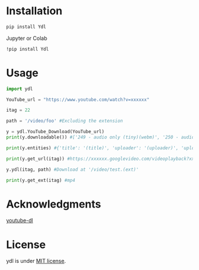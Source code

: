 # Installation
```bash
pip install Ydl
```
Jupyter or Colab
```bash
!pip install Ydl
```
# Usage

```python
import ydl

YouTube_url = "https://www.youtube.com/watch?v=xxxxxx"

itag = 22

path = '/video/foo' #Excluding the extension

y = ydl.YouTube_Download(YouTube_url)
print(y.downloadable()) #['249 - audio only (tiny)(webm)', '250 - audio only (tiny)(webm)', '251 - audio only (tiny)(webm)', '140 - audio only (tiny)(m4a)', '160 -256x144 (144p)(mp4)', '278 - 256x144 (144p)(webm)', '394 - 256x144 (144p)(mp4)', '133 - 426x240 (240p)(mp4)', '395 - 426x240 (240p)(mp4)','242 - 426x240 (240p)(webm)', '134 - 640x360 (360p)(mp4)', '243 - 640x360 (360p)(webm)', '396 - 640x360 (360p)(mp4)', '135 - 854x480 (480p)(mp4)', '244 - 854x480 (480p)(webm)', '397 - 854x480 (480p)(mp4)', '136 - 1280x720 (720p)(mp4)', '398 - 1280x720 (720p)(mp4)', '247 - 1280x720 (720p)(webm)', '399 - 1920x1080 (1080p)(mp4)', '137 - 1920x1080 (1080p)(mp4)', '248 - 1920x1080 (1080p)(webm)', '18 - 640x360 (360p)(mp4)', '22 - 1280x720 (720p)(mp4)']

print(y.entities) #{'title': '(title)', 'uploader': '(uploader)', 'upload_date': '(data)', 'view_count': (view_count), 'thumbnail': '(thumbnail_url)'}

print(y.get_url(itag)) #https://xxxxxx.googlevideo.com/videoplayback?xxxxxx

y.ydl(itag, path) #Download at '/video/test.(ext)'

print(y.get_ext(itag) #mp4
```


# Acknowledgments
[youtube-dl](https://github.com/ytdl-org/youtube-dl)
# License

ydl is under [MIT license](https://en.wikipedia.org/wiki/MIT_License).
